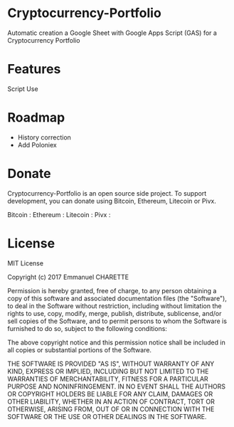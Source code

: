 # Cryptocurrency-Portfolio
Automatic creation a Google Sheet with Google Apps Script (GAS) for a Cryptocurrency Portfolio

Features
========
Script Use 


Roadmap
=======
* History correction
* Add Poloniex

Donate
======
Cryptocurrency-Portfolio is an open source side project. To support development, you can donate using Bitcoin, Ethereum, Litecoin or Pivx.

Bitcoin : 
Ethereum : 
Litecoin :
Pivx :

License
=======

MIT License

Copyright (c) 2017 Emmanuel CHARETTE

Permission is hereby granted, free of charge, to any person obtaining a copy
of this software and associated documentation files (the "Software"), to deal
in the Software without restriction, including without limitation the rights
to use, copy, modify, merge, publish, distribute, sublicense, and/or sell
copies of the Software, and to permit persons to whom the Software is
furnished to do so, subject to the following conditions:

The above copyright notice and this permission notice shall be included in all
copies or substantial portions of the Software.

THE SOFTWARE IS PROVIDED "AS IS", WITHOUT WARRANTY OF ANY KIND, EXPRESS OR
IMPLIED, INCLUDING BUT NOT LIMITED TO THE WARRANTIES OF MERCHANTABILITY,
FITNESS FOR A PARTICULAR PURPOSE AND NONINFRINGEMENT. IN NO EVENT SHALL THE
AUTHORS OR COPYRIGHT HOLDERS BE LIABLE FOR ANY CLAIM, DAMAGES OR OTHER
LIABILITY, WHETHER IN AN ACTION OF CONTRACT, TORT OR OTHERWISE, ARISING FROM,
OUT OF OR IN CONNECTION WITH THE SOFTWARE OR THE USE OR OTHER DEALINGS IN THE
SOFTWARE.
